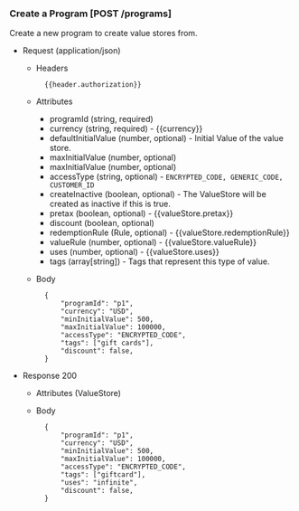 ### Create a Program [POST /programs]

Create a new program to create value stores from.

+ Request (application/json)
    + Headers
    
            {{header.authorization}}

    + Attributes
        + programId (string, required) 
        + currency (string, required) - {{currency}}
        + defaultInitialValue (number, optional) - Initial Value of the value store.
        + maxInitialValue (number, optional)
        + maxInitialValue (number, optional) 
        + accessType (string, optional) - `ENCRYPTED_CODE, GENERIC_CODE, CUSTOMER_ID`
        + createInactive (boolean, optional) - The ValueStore will be created as inactive if this is true. 
        + pretax (boolean, optional) - {{valueStore.pretax}}
        + discount (boolean, optional) 
        + redemptionRule (Rule, optional) - {{valueStore.redemptionRule}}
        + valueRule (number, optional) - {{valueStore.valueRule}}
        + uses (number, optional) - {{valueStore.uses}}
        + tags (array[string]) - Tags that represent this type of value.
        
    + Body
    
            {
                "programId": "p1",
                "currency": "USD",
                "minInitialValue": 500,
                "maxInitialValue": 100000,
                "accessType": "ENCRYPTED_CODE",
                "tags": ["gift cards"],
                "discount": false, 
            }
    
+ Response 200
    + Attributes (ValueStore)

    + Body
    
            {
                "programId": "p1",
                "currency": "USD",
                "minInitialValue": 500,
                "maxInitialValue": 100000,
                "accessType": "ENCRYPTED_CODE",
                "tags": ["giftcard"],
                "uses": "infinite",
                "discount": false, 
            }
